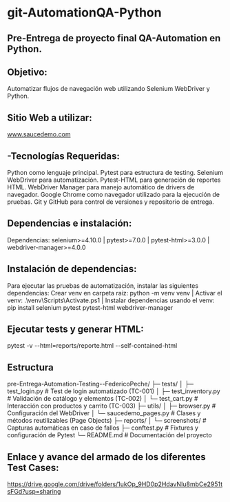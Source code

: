 # git-AutomationQA-Python

## Pre-Entrega de proyecto final QA-Automation en Python.

## Objetivo: 
Automatizar flujos de navegación web utilizando Selenium WebDriver y Python.

## Sitio Web a utilizar:
www.saucedemo.com

## -Tecnologías Requeridas:
Python como lenguaje principal.
Pytest para estructura de testing.
Selenium WebDriver para automatización.
Pytest-HTML para generación de reportes HTML.
WebDriver Manager para manejo automático de drivers de navegador.
Google Chrome como navegador utilizado para la ejecución de pruebas.
Git y GitHub para control de versiones y repositorio de entrega.

## Dependencias e instalación:
Dependencias: selenium>=4.10.0 | pytest>=7.0.0 | pytest-html>=3.0.0 | webdriver-manager>=4.0.0

## Instalación de dependencias: 
Para ejecutar las pruebas de automatización, instalar las siguientes dependencias:
Crear venv en carpeta raiz: python -m venv venv | Activar el venv: .\venv\Scripts\Activate.ps1 | Instalar dependencias usando el venv: pip install selenium pytest pytest-html webdriver-manager

## Ejecutar tests y generar HTML:
pytest -v --html=reports/reporte.html --self-contained-html

## Estructura
pre-Entrega-Automation-Testing--FedericoPeche/
├─ tests/
│  ├─ test_login.py          # Test de login automatizado (TC-001)
│  ├─ test_inventory.py      # Validación de catálogo y elementos (TC-002)
│  └─ test_cart.py           # Interacción con productos y carrito (TC-003)
├─ utils/
│  ├─ browser.py             # Configuración del WebDriver
│  └─ saucedemo_pages.py     # Clases y métodos reutilizables (Page Objects)
├─ reports/
│  └─ screenshots/           # Capturas automáticas en caso de fallos
├─ conftest.py               # Fixtures y configuración de Pytest
└─ README.md                 # Documentación del proyecto

## Enlace y avance del armado de los diferentes Test Cases:
https://drive.google.com/drive/folders/1ukOp_9HD0p2HdavNIu8mbCe2951tsFGd?usp=sharing


